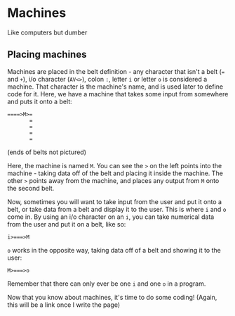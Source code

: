 # Machines
Like computers but dumber

## Placing machines
Machines are placed in the belt definition - any character that isn't a belt (`=` and `+`), i/o character (`AV<>`), colon `:`, letter `i` or letter `o` is considered a machine. That character is the machine's name, and is used later to define code for it. Here, we have a machine that takes some input from somewhere and puts it onto a belt:
```
====>M>=
       =
       =
       =
       =
```
(ends of belts not pictured)

Here, the machine is named `M`. You can see the `>` on the left points into the machine - taking data off of the belt and placing it inside the machine. The other `>` points away from the machine, and places any output from `M` onto the second belt.

Now, sometimes you will want to take input from the user and put it onto a belt, or take data from a belt and display it to the user. This is where `i` and `o` come in. By using an i/o character on an `i`, you can take numerical data from the user and put it on a belt, like so:
```
i>===>M
```
`o` works in the opposite way, taking data off of a belt and showing it to the user:
```
M>===>o
```
Remember that there can only ever be one `i` and one `o` in a program.

Now that you know about machines, it's time to do some coding! (Again, this will be a link once I write the page)
